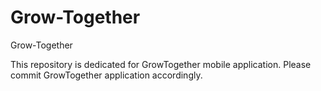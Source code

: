 # Grow-Together
Grow-Together

This repository is dedicated for GrowTogether mobile application. Please commit GrowTogether application accordingly. 
